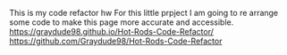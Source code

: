 This is my code refactor hw
For this little prpject I am going to re arrange some code to make this page more accurate and accessible.
https://graydude98.github.io/Hot-Rods-Code-Refactor/
https://github.com/Graydude98/Hot-Rods-Code-Refactor